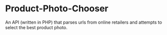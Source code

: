 Product-Photo-Chooser
=====================

An API (written in PHP) that parses urls from online retailers and attempts to select the best product photo. 
